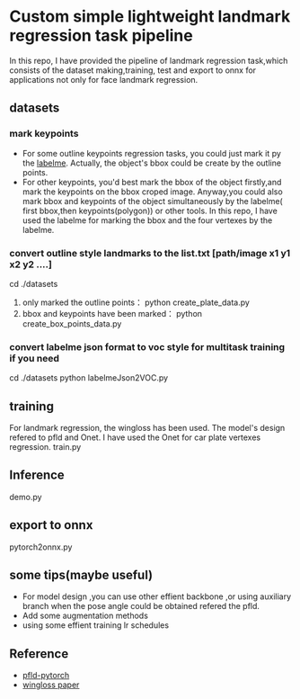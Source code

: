 # Custom simple lightweight landmark regression task pipeline
   In this repo, I have provided the pipeline of landmark regression task,which consists of the dataset making,training,
   test and export to onnx for applications not only for face landmark regression.
## datasets
	
### mark keypoints 
 * For some outline keypoints regression tasks, you could just mark it py the [labelme](https://github.com/wkentaro/labelme). Actually, the object's bbox could be create by the outline points.
 * For other keypoints, you'd best mark the bbox of the object firstly,and mark the keypoints on the bbox croped image. Anyway,you could also mark bbox and 
 keypoints of the object simultaneously by the labelme( first bbox,then keypoints(polygon)) or other tools. In this repo, I have used the labelme for marking
 the bbox and the four vertexes by the labelme.
 
### convert outline style landmarks to the list.txt [path/image x1 y1 x2 y2 ....] 
  cd ./datasets
  1) only marked the outline points：   python create_plate_data.py
  2) bbox and keypoints have been marked：  python create_box_points_data.py
	   
### convert labelme json format to voc style for multitask training if you need
   cd ./datasets 
   python labelmeJson2VOC.py
	
## training
   For landmark regression, the wingloss has been used. The model's design refered to pfld and Onet. I have used the Onet for car plate vertexes regression.
   train.py
## Inference
   demo.py
## export to onnx
   pytorch2onnx.py
   
## some tips(maybe useful)
 * For model design ,you can use other effient backbone ,or using auxiliary branch when the pose angle could be obtained refered the pfld.
 * Add some augmentation methods
 * using some effient training lr schedules 

## Reference
 * [pfld-pytorch](https://github.com/polarisZhao/PFLD-pytorch)
 * [wingloss paper](https://arxiv.org/abs/1711.06753)
	
	
	
   
	
	
  
